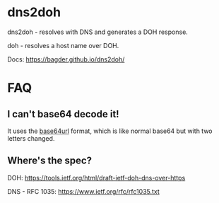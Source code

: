 # dns2doh

dns2doh - resolves with DNS and generates a DOH response.

doh - resolves a host name over DOH.

Docs: https://bagder.github.io/dns2doh/

# FAQ

## I can't base64 decode it!

It uses the [base64url](https://tools.ietf.org/html/rfc4648#section-5) format,
which is like normal base64 but with two letters changed.

## Where's the spec?

DOH: https://tools.ietf.org/html/draft-ietf-doh-dns-over-https

DNS - RFC 1035: https://www.ietf.org/rfc/rfc1035.txt

